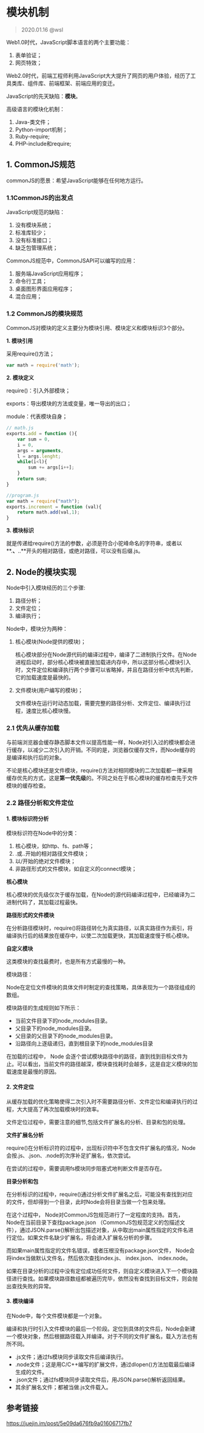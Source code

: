 # 模块机制

> 2020.01.16 @wsl

Web1.0时代，JavaScript脚本语言的两个主要功能：

1. 表单验证；
2. 网页特效；

Web2.0时代，前端工程师利用JavaScript大大提升了网页的用户体验，经历了工具类库、组件库、前端框架、前端应用的变迁。

JavaScript的先天缺陷：**模块**。

高级语言的模块化机制：

1. Java-类文件；
2. Python-import机制；
3. Ruby-require;
4. PHP-include和require;

## 1. CommonJS规范

commonJS的愿景：希望JavaScript能够在任何地方运行。

### 1.1CommonJS的出发点

JavaScript规范的缺陷：

1. 没有模块系统；
2. 标准库较少；
3. 没有标准接口；
4. 缺乏包管理系统；

CommonJS规范中，CommonJSAPI可以编写的应用：

1. 服务端JavaScript应用程序；
2. 命令行工具；
3. 桌面图形界面应用程序；
4. 混合应用；

### 1.2 CommonJS的模块规范

CommonJS对模块的定义主要分为模块引用、模块定义和模块标识3个部分。 

**1. 模块引用**

采用require()方法；

```javascript
var math = require('math');
```

**2. 模块定义**

require()：引入外部模块；

exports：导出模块的方法或变量，唯一导出的出口；

module：代表模块自身；

```javascript
// math.js
exports.add = function (){
	var sum = 0,
	i = 0,
	args = arguments,
	l = args.lenght;
	while(i<l){
		sum += args[i++];
	}
	return sum;
}

//program.js
var math = require("math");
exports.increment = function (val){
	return math.add(val,1);
}
```

**3. 模块标识**

就是传递给require()方法的参数，必须是符合小驼峰命名的字符串，或者以**.**、**..**开头的相对路径，或绝对路径，可以没有后缀.js。

## 2. Node的模块实现

Node中引入模块经历的三个步骤:

1. 路径分析；
2. 文件定位；
3. 编译执行；

Node中，模块分为两种：

1. 核心模块(Node提供的模块)；

   核心模块部分在Node源代码的编译过程中，编译了二进制执行文件。在Node进程启动时，部分核心模块被直接加载进内存中，所以这部分核心模块引入时，文件定位和编译执行两个步骤可以省略掉，并且在路径分析中优先判断，它的加载速度是最快的。

2. 文件模块(用户编写的模块)；

   文件模块在运行时动态加载，需要完整的路径分析、文件定位、编译执行过程，速度比核心模块慢。

### 2.1 优先从缓存加载

与前端浏览器会缓存静态脚本文件以提高性能一样，Node对引入过的模块都会进行缓存，以减少二次引入的开销。不同的是，浏览器仅缓存文件，而Node缓存的是编译和执行后的对象。

不论是核心模块还是文件模块，require()方法对相同模块的二次加载都一律采用缓存优先的方式，这是**第一优先级**的。不同之处在于核心模块的缓存检查先于文件模块的缓存检查。

### 2.2 路径分析和文件定位

#### 1. 模块标识符分析

模块标识符在Node中的分类：

1. 核心模块，如http、fs、path等；
2. .或..开始的相对路径文件模块；
3. 以/开始的绝对文件模块；
4. 非路径形式的文件模块，如自定义的connect模块；

**核心模块**

核心模块的优先级仅次于缓存加载，在Node的源代码编译过程中，已经编译为二进制代码了，其加载过程最快。

**路径形式的文件模块**

在分析路径模块时，require()将路径转化为真实路径，以真实路径作为索引，将编译执行后的结果放在缓存中，以使二次加载更快，其加载速度慢于核心模块。

**自定义模块**

这类模块的查找最费时，也是所有方式最慢的一种。

模块路径：

Node在定位文件模块的具体文件时制定的查找策略，具体表现为一个路径组成的数组。

模块路径的生成规则如下所示：

- 当前文件目录下的node_modules目录。
- 父目录下的node_modules目录。
- 父目录的父目录下的node_modules目录。
- 沿路径向上逐级递归，直到根目录下的node_modules目录 

在加载的过程中， Node 会逐个尝试模块路径中的路径，直到找到目标文件为止。可以看出，当前文件的路径越深，模块查找耗时会越多，这是自定义模块的加载速度是最慢的原因。

#### 2. 文件定位

从缓存加载的优化策略使得二次引入时不需要路径分析、文件定位和编译执行的过程，大大提高了再次加载模块时的效率。

文件定位过程中，需要注意的细节,包括文件扩展名的分析、目录和包的处理。

**文件扩展名分析**

require()在分析标识符的过程中，出现标识符中不包含文件扩展名的情况，Node会按.js、.json、.node的次序补足扩展名，依次尝试。

在尝试的过程中，需要调用fs模块同步阻塞式地判断文件是否存在。

**目录分析和包**

在分析标识的过程中，require()通过分析文件扩展名之后，可能没有查找到对应的文件，但却得到一个目录，此时Node会将目录当做一个包来处理。

在这个过程中， Node对CommonJS包规范进行了一定程度的支持。首先， Node在当前目录下查找package.json （CommonJS包规范定义的包描述文件），通过JSON.parse()解析出包描述对象，从中取出main属性指定的文件名进行定位。如果文件名缺少扩展名，将会进入扩展名分析的步骤。

而如果main属性指定的文件名错误，或者压根没有package.json文件， Node会将index当做默认文件名，然后依次查找index.js、 index.json、 index.node。

如果在目录分析的过程中没有定位成功任何文件，则自定义模块进入下一个模块路径进行查找。如果模块路径数组都被遍历完毕，依然没有查找到目标文件，则会抛出查找失败的异常。 

#### 3. 模块编译

在Node中，每个文件模块都是一个对象。

编译和执行时引入文件模块的最后一个阶段。定位到具体的文件后，Node会新建一个模块对象，然后根据路径载入并编译。对于不同的文件扩展名，载入方法也有所不同。

- .js文件；通过fs模块同步读取文件后编译执行。
- .node文件；这是用C/C++编写的扩展文件，通过dlopen()方法加载最后编译生成的文件。
- .json文件；通过fs模块同步读取文件后，用JSON.parse()解析返回结果。
- 其余扩展名文件；都被当做.js文件载入。



## 参考链接

https://juejin.im/post/5e09da676fb9a01606717fb7







